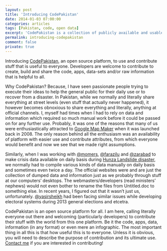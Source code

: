```yaml
---
layout: post
title: 'Introducing CodePakistan'
date: 2014-01-03 07:00:00
categories: articles
tags: [Pakistan, code, open data]
excerpt: 'CodePakistan is a collection of publicly available and usable code snippets, programs, libraries and data sets.'
permalink: introducing-codepakistan
comment: false
private: true
---
```


Introducing [CodePakistan](http://codepakistan.github.io/), an open source platform, to use and contribute stuff that is useful to everyone. Developers are welcome to contribute to create, build and share the code, apps, data-sets and/or raw information that is helpful to all.

Why CodePakistan? Because, I have seen passionate people trying to execute their ideas to help the general public for their daily use or to recover from a disaster. In Pakistan, while we normally and literally share everything at street levels (even stuff that actually never happened), it however becomes obnoxious to share everything and literally, anything at official channels. I, myself had times when I had to rely on data and information which required so much manual work before it could be passed on for any further use. Probably, it was one of the reasons that many of us were enthusiastically attracted to [Google Map Maker](http://google.com/mapmaker) when it was launched back in 2008. The only reason behind all the enthusiasm was an availability of platform with easier use and contribute attributes, from which everyone would benefit and now we see that we made right assumptions.

Similarly, when I was working with [@momers](http://twitter.com/momers), [@farazilu](http://twitter.com/farazilu) and [@zarabad](http://fb.com/zarabad) to make crisis data available on daily basis during [Hunza Landslide disaster](http://local.com.pk/hunza), we normally had to compile various kinds of data manually on daily basis and sometimes even twice a day. The official websites were and are just the collection of dumped data and information just as we probably through stuff at our computers’ desktops. The webmasters/developers (read ministers’ nephews) would not even bother to rename the files from Untitled.doc to something else. In recent years, I figured out that it wasn’t just us, unfortunately. [@yasirsheikh](http://twitter.com/yasirsheikh) had been facing similar issues while developing electoral systems during 2013 general elections and etcetra.

CodePakistan is an open source platform for all. I am here, calling literally everyone out there and welcoming (particularly developers) to contribute their stuff with the world from this one platform. Be it the code, apps, data, information (in any format) or even mere an infographic. The most important thing in all this is that how useful this is to everyone. Unless it is obvious, you will need to describe the purpose of contribution and its ultimate use. [Contact me](mailto:codepakistan@jabran.me?subject=CodePakistan) if you are interested in contributing!